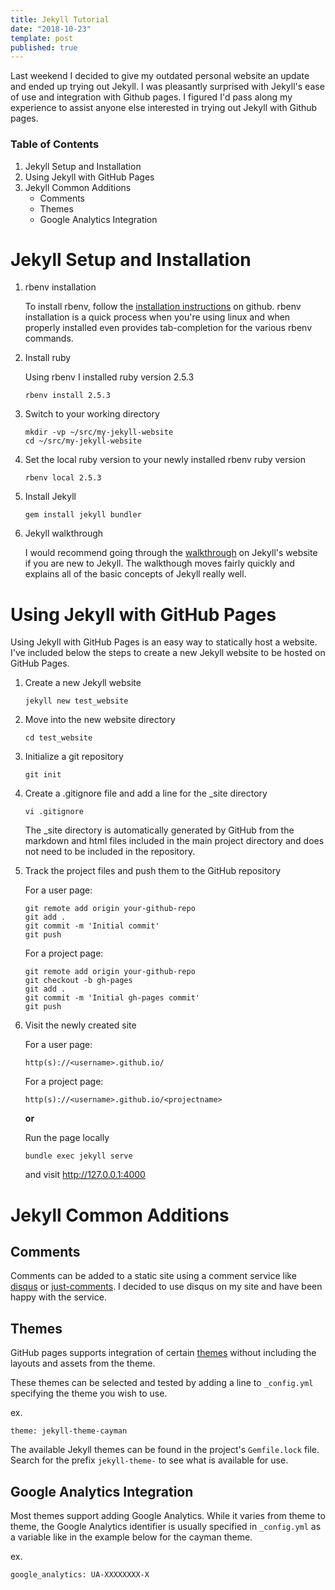 ```yaml
---
title: Jekyll Tutorial
date: "2018-10-23"
template: post
published: true
---
```


Last weekend I decided to give my outdated personal website an update and ended up trying out Jekyll. I was pleasantly surprised with Jekyll's ease of use and integration with Github pages. I figured I'd pass along my experience to assist anyone else interested in trying out Jekyll with Github pages.

### Table of Contents

1. Jekyll Setup and Installation
1. Using Jekyll with GitHub Pages
1. Jekyll Common Additions
   - Comments
   - Themes
   - Google Analytics Integration

# Jekyll Setup and Installation

1. rbenv installation

   To install rbenv, follow the [installation instructions](https://github.com/rbenv/rbenv#basic-github-checkout) on github. rbenv installation is a quick process when you're using linux and when properly installed even provides tab-completion for the various rbenv commands.

1. Install ruby

   Using rbenv I installed ruby version 2.5.3

   ```code
   rbenv install 2.5.3
   ```

1. Switch to your working directory

   ```code
   mkdir -vp ~/src/my-jekyll-website
   cd ~/src/my-jekyll-website
   ```

1. Set the local ruby version to your newly installed rbenv ruby version

   ```code
   rbenv local 2.5.3
   ```

1. Install Jekyll

   ```code
   gem install jekyll bundler
   ```

1. Jekyll walkthrough

   I would recommend going through the [walkthrough](https://jekyllrb.com/docs/step-by-step/01-setup/) on Jekyll's website if you are new to Jekyll. The walkthough moves fairly quickly and explains all of the basic concepts of Jekyll really well.

# Using Jekyll with GitHub Pages

Using Jekyll with GitHub Pages is an easy way to statically host a website. I've included below the steps to create a new Jekyll website to be hosted on GitHub Pages.

1. Create a new Jekyll website

   ```code
   jekyll new test_website
   ```

1. Move into the new website directory

   ```code
   cd test_website
   ```

1. Initialize a git repository

   ```code
   git init
   ```

1. Create a .gitignore file and add a line for the _site directory

   ```code
   vi .gitignore
   ```

   The _site directory is automatically generated by GitHub from the markdown and html files included in the main project directory and does not need to be included in the repository.

1. Track the project files and push them to the GitHub repository

   For a user page:

   ```code
   git remote add origin your-github-repo
   git add .
   git commit -m 'Initial commit'
   git push
   ```

   For a project page:

   ```code
   git remote add origin your-github-repo
   git checkout -b gh-pages
   git add .
   git commit -m 'Initial gh-pages commit'
   git push
   ```

1. Visit the newly created site

   For a user page:

   ```code
   http(s)://<username>.github.io/
   ```

   For a project page:

   ```code
   http(s)://<username>.github.io/<projectname>
   ```

   **or**

   Run the page locally

   ```code
   bundle exec jekyll serve
   ```

   and visit http://127.0.0.1:4000

# Jekyll Common Additions

## Comments

Comments can be added to a static site using a comment service like [disqus](https://disqus.com/) or [just-comments](https://just-comments.com/). I decided to use disqus on my site and have been happy with the service.

## Themes

GitHub pages supports integration of certain [themes](https://pages.github.com/themes/) without including the layouts and assets from the theme.

These themes can be selected and tested by adding a line to `_config.yml` specifying the theme you wish to use.

ex.

```code
theme: jekyll-theme-cayman
```

The available Jekyll themes can be found in the project's `Gemfile.lock` file. Search for the prefix `jekyll-theme-` to see what is available for use.

## Google Analytics Integration

Most themes support adding Google Analytics. While it varies from theme to theme, the Google Analytics identifier is usually specified in `_config.yml` as a variable like in the example below for the cayman theme.

ex.

```code
google_analytics: UA-XXXXXXXX-X
```